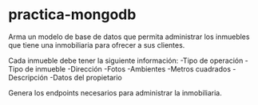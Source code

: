 # practica-mongodb

Arma un modelo de base de datos que permita administrar los inmuebles que tiene una inmobiliaria para ofrecer a sus clientes.

Cada inmueble debe tener la siguiente información:
-Tipo de operación
-Tipo de inmueble
-Dirección
-Fotos
-Ambientes
-Metros cuadrados
-Descripción
-Datos del propietario

Genera los endpoints necesarios para administrar la inmobiliaria.
